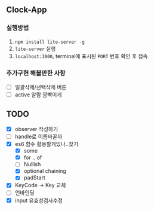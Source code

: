 ## Clock-App

### 실행방법
1. `npm install lite-server -g`
2. `lite-server` 실행
3. `localhost:3000`, terminal에 표시된 `PORT` 번호 확인 후 접속

### 추가구현 해볼만한 사항
- [ ] 일괄삭제/선택삭제 버튼
- [ ] active 알람 깜빡이게

## TODO
- [x] observer 작성하기
- [ ] handle로 이름바꿀까
- [x] es6 함수 활용할게있나..찾기
  - [x] some
  - [x] for .. of
  - [ ] Nullish 
  - [x] optional chaining
  - [x] padStart 
- [x] KeyCode -> Key 교체
- [ ] 언바인딩
- [x] input 유효성검사수정
